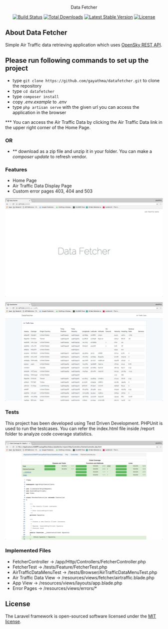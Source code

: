 <p align="center">Data Fetcher</p>

<p align="center">
<a href="https://travis-ci.org/laravel/framework"><img src="https://travis-ci.org/laravel/framework.svg" alt="Build Status"></a>
<a href="https://packagist.org/packages/laravel/framework"><img src="https://poser.pugx.org/laravel/framework/d/total.svg" alt="Total Downloads"></a>
<a href="https://packagist.org/packages/laravel/framework"><img src="https://poser.pugx.org/laravel/framework/v/stable.svg" alt="Latest Stable Version"></a>
<a href="https://packagist.org/packages/laravel/framework"><img src="https://poser.pugx.org/laravel/framework/license.svg" alt="License"></a>
</p>

## About Data Fetcher

Simple Air Traffic data retrieving application which uses <a href="https://opensky-network.org/apidoc/rest.html#operation">OpenSky REST API</a>. 

##  Please run following commands to set up the project ##

* type `git clone https://github.com/gayathma/datafetcher.git` to clone the repository 
* type `cd datafetcher`
* type `composer install`
* copy *.env.example* to *.env*
* type `php artisan serve` with the given url you can access the application in the browser

*** You can access the Air Traffic Data by clicking the Air Traffic Data link in the upper right corner of the Home Page.

### OR ###

* ** download as a zip file and unzip it in your folder. You can make a *composer update* to refresh vendor.

### Features ###

* Home Page
* Air Traffic Data Display Page
* Custom error pages 403, 404 and 503

![Alt text](/screenshots/sc1.png?raw=true "Home Page")

![Alt text](/screenshots/sc2.png?raw=true "Air Traffic Data Display")

### Tests ###

This project has been developed using Test Driven Development. PHPUnit is used to run the testcases. You can refer the index.html file inside /report folder to analyze code coverage statistics.

![Alt text](/screenshots/sc3.png?raw=true "Code Coverage Stats")

### Implemented Files ###

* FetcherController        -> /app/Http/Controllers/FetcherController.php
* FetcherTest              -> /tests/Feature/FetcherTest.php
* AirTrafficDataMenuTest   -> /tests/Browser/AirTrafficDataMenuTest.php
* Air Traffic Data View    -> /resources/views/fetcher/airtraffic.blade.php
* App View                 -> /resources/views/layouts/app.blade.php
* Error Pages              -> /resources/views/errors/*

## License

The Laravel framework is open-sourced software licensed under the [MIT license](http://opensource.org/licenses/MIT).
